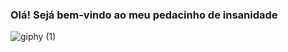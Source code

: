 ### Olá! Sejá bem-vindo ao meu pedacinho de insanidade

![giphy (1)](https://user-images.githubusercontent.com/85132892/142926038-ae5a73ad-e800-4a1c-b0bd-cb92c7190fdf.gif)
